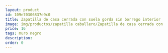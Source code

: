 ```yaml
---
layout: product
id: 109e70306837e9c0
title: Zapatilla de casa cerrada con suela gorda sin borrego interior
image: img/productos/zapatilla caballero/Zapatilla de casa cerrada con suela gorda sin borrego interior=16=muro negro.webp
price: 16
tags: muro negro
description: 
order: 0
---
```

